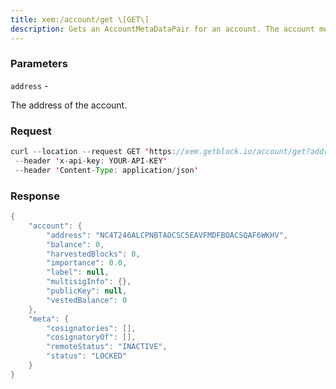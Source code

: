 ```yaml
---
title: xem:/account/get \[GET\]
description: Gets an AccountMetaDataPair for an account. The account meta data pairincludes durable information for an account and additional informationabout its state.
---
```


### Parameters


`address` -

The address of the account.

### Request

``` java
curl --location --request GET 'https://xem.getblock.io/account/get?address=NC4T246ALCPNBTAOCSC5EAVFMDFBOACSQAF6WKHV'
 --header 'x-api-key: YOUR-API-KEY'
 --header 'Content-Type: application/json'
```

###  Response

``` java
{
    "account": {
        "address": "NC4T246ALCPNBTAOCSC5EAVFMDFBOACSQAF6WKHV",
        "balance": 0,
        "harvestedBlocks": 0,
        "importance": 0.0,
        "label": null,
        "multisigInfo": {},
        "publicKey": null,
        "vestedBalance": 0
    },
    "meta": {
        "cosignatories": [],
        "cosignatoryOf": [],
        "remoteStatus": "INACTIVE",
        "status": "LOCKED"
    }
}
```

